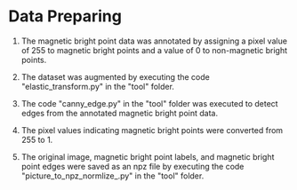 # Data Preparing

1. The magnetic bright point data was annotated by assigning a pixel value of 255 to magnetic bright points and a value of 0 to non-magnetic bright points.

2. The dataset was augmented by executing the code "elastic_transform.py" in the "tool" folder.

3. The code "canny_edge.py" in the "tool" folder was executed to detect edges from the annotated magnetic bright point data.

4. The pixel values indicating magnetic bright points were converted from 255 to 1.

5. The original image, magnetic bright point labels, and magnetic bright point edges were saved as an npz file by executing the code "picture_to_npz_normlize_.py" in the "tool" folder.
